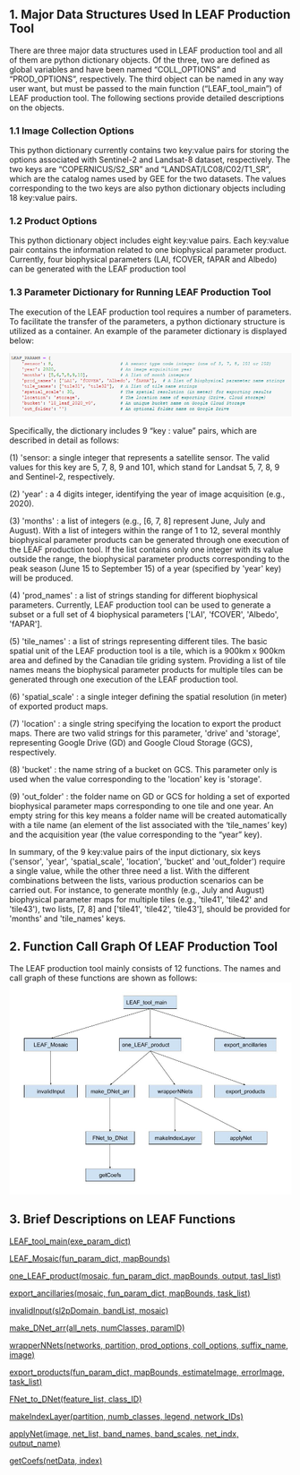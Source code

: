 ## 1. Major Data Structures Used In LEAF Production Tool

There are three major data structures used in LEAF production tool and all of them are python dictionary objects. Of the three, two are defined as global variables and have been named “COLL_OPTIONS” and “PROD_OPTIONS”, respectively. The third object can be named in any way user want, but must be passed to the main function (“LEAF_tool_main”) of LEAF production tool. The following sections provide detailed descriptions on the objects.
    
### 1.1 Image Collection Options
This python dictionary currently contains two key:value pairs for storing the options associated with Sentinel-2 and Landsat-8 dataset, respectively. The two keys are “COPERNICUS/S2_SR” and “LANDSAT/LC08/C02/T1_SR”, which are the catalog names used by GEE for the two datasets. The values corresponding to the two keys are also python dictionary objects including 18 key:value pairs. 
 
### 1.2 Product Options
This python dictionary object includes eight key:value pairs. Each key:value pair contains the information related to one biophysical parameter product. Currently, four biophysical parameters (LAI, fCOVER, fAPAR and Albedo) can be generated with the LEAF production tool  



### 1.3 Parameter Dictionary for Running LEAF Production Tool
The execution of the LEAF production tool requires a number of parameters. To facilitate the transfer of the parameters, a python dictionary structure is utilized as a container. An example of the parameter dictionary is displayed below:

![](/wiki_images/LEAF_param_dict.png)

Specifically, the dictionary includes 9 “key : value” pairs, which are described in detail as follows:

(1) 'sensor: a single integer that represents a satellite sensor. The valid values for this key are 5, 7, 8, 9 and 101, which stand for Landsat 5, 7, 8, 9 and Sentinel-2, respectively. 

(2) 'year' : a 4 digits integer, identifying the year of image acquisition (e.g., 2020).

(3) 'months' : a list of integers (e.g., [6, 7, 8] represent June, July and August). With a list of integers within the range of 1 to 12, several monthly biophysical parameter products can be generated through one execution of the LEAF production tool. If the list contains only one integer with its value outside the range, the biophysical parameter products corresponding to the peak season (June 15 to September 15) of a year (specified by 'year' key) will be produced.

(4) 'prod_names' : a list of strings standing for different biophysical parameters. Currently, LEAF production tool can be used to generate a subset or a full set of 4 biophysical parameters ['LAI', 'fCOVER', 'Albedo', 'fAPAR'].

(5) 'tile_names' : a list of strings representing different tiles. The basic spatial unit of the LEAF production tool is a tile, which is a 900km x 900km area and defined by the Canadian tile griding system. Providing a list of tile names means the biophysical parameter products for multiple tiles can be generated through one execution of the LEAF production tool.

(6) 'spatial_scale' : a single integer defining the spatial resolution (in meter) of exported product maps.

(7) 'location' : a single string specifying the location to export the product maps. There are two valid strings for this parameter, 'drive' and 'storage', representing Google Drive (GD) and Google Cloud Storage (GCS), respectively.

(8) 'bucket' : the name string of a bucket on GCS. This parameter only is used when the value corresponding to the 'location' key is 'storage'.

(9) 'out_folder' : the folder name on GD or GCS for holding a set of exported biophysical parameter maps corresponding to one tile and one year. An empty string for this key means a folder name will be created automatically with a tile name (an element of the list associated with the ‘tile_names’ key) and the acquisition year (the value corresponding to the “year” key).

In summary, of the 9 key:value pairs of the input dictionary, six keys ('sensor', 'year', 'spatial_scale', 'location', 'bucket' and 'out_folder') require a single value, while the other three need a list. With the different combinations between the lists, various production scenarios can be carried out. For instance, to generate monthly (e.g., July and August) biophysical parameter maps for multiple tiles (e.g., 'tile41', 'tile42' and 'tile43'), two lists, [7, 8] and ['tile41', 'tile42', 'tile43'], should be provided for 'months' and 'tile_names' keys.

## 2. Function Call Graph Of LEAF Production Tool

The LEAF production tool mainly consists of 12 functions. The names and call graph of these functions are shown as follows:
![](/wiki_images/LEAF_function_call_graph.png)

## 3. Brief Descriptions on LEAF Functions
[LEAF_tool_main(exe_param_dict)](/docs/LEAF_tool_main.md)

[LEAF_Mosaic(fun_param_dict, mapBounds)](/docs/LEAF_mosaic.md)

[one_LEAF_product(mosaic, fun_param_dict, mapBounds, output, tasl_list)](/docs/one_LEAF_product.md)

[export_ancillaries(mosaic, fun_param_dict, mapBounds, task_list)](/docs/export_ancillaries.md)

[invalidInput(sl2pDomain, bandList, mosaic)](/docs/invalidInput.md)

[make_DNet_arr(all_nets, numClasses, paramID)](/docs/make_DNet_arr.md)

[wrapperNNets(networks, partition, prod_options, coll_options, suffix_name, image)](/docs/wrapperNNets.md)

[export_products(fun_param_dict, mapBounds, estimateImage, errorImage, task_list)](/docs/export_products.md)

[FNet_to_DNet(feature_list, class_ID)](/docs/FNet_to_DNet.md)

[makeIndexLayer(partition, numb_classes, legend, network_IDs)](/docs/makeIndexLayer.md)

[applyNet(image, net_list, band_names, band_scales, net_indx, output_name)](/docs/applyNet.md)

[getCoefs(netData, index)](/docs/getCoefs.md)
